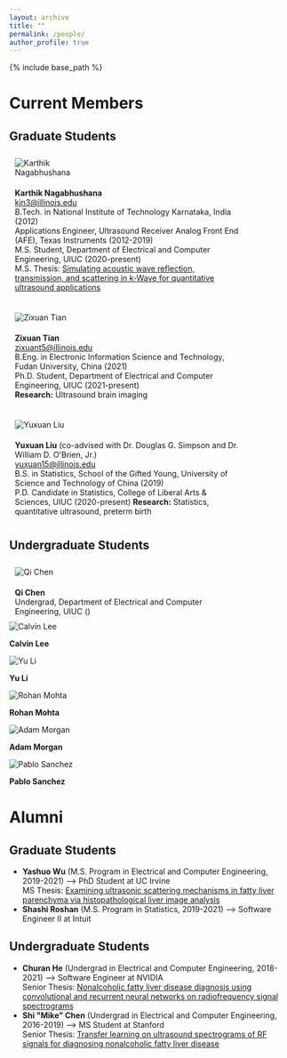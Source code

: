 ```yaml
---
layout: archive
title: ""
permalink: /people/
author_profile: true
---
```


{% include base_path %}

Current Members
======

## Graduate Students
<style>
.row {
  width: 100%;
  height: 100%;
  display:table-row;
}
  
.column {
  float: left;
  padding: 10px;
}

.left {
  width: 20%;
  display: table-cell;
  vertical-align: middle;
}

.right {
  width: 80%;
  display: table-cell;
  vertical-align: middle;
}
  
@media screen and (max-width: 600px) {
  .column {
    width: 100%;
  }
  .left {
    width: 150px;
  }
}  
</style>

<div class="row">
  <div class="column left">
    <div class="member__avatar">
      <img src="/images/img/students/Karthik Nagabhushana.jpg" align="left" class="member__avatar" alt="Karthik Nagabhushana">
    </div>
  </div>
  <div class="column right">  
    <div class="member profile">
      <strong>Karthik Nagabhushana</strong><br/>
      <a href="mailto:kjn3@illinois.edu">kjn3@illinois.edu</a><br>
      B.Tech. in National Institute of Technology Karnataka, India (2012)<br>
      Applications Engineer, Ultrasound Receiver Analog Front End (AFE), Texas Instruments (2012-2019)<br>
      M.S. Student, Department of Electrical and Computer Engineering, UIUC (2020-present)<br>
      M.S. Thesis: <a href = "pdf link">Simulating acoustic wave reflection, transmission, and scattering in k-Wave for quantitative ultrasound applications </a>  <br/>
    </div>
  </div>
</div>
<br>

<div class="row">
  <div class="column left">
    <div class="member__avatar">
      <img src="/images/img/students/Zixuan Tian.jpg" align="left" class="member__avatar" alt="Zixuan Tian"> 
    </div>
  </div>
  <div class="column right">
    <div class="member profile">
      <strong>Zixuan Tian</strong><br>
      <a href="mailto:zixuant5@illinois.edu">zixuant5@illinois.edu</a><br>
      B.Eng. in Electronic Information Science and Technology, Fudan University, China (2021)<br>
      Ph.D. Student, Department of Electrical and Computer Engineering, UIUC (2021-present)<br>
      <strong>Research:</strong> Ultrasound brain imaging<br>
    </div>
  </div>
</div>
<br>
    
<div class="row">
  <div class="column left">
    <div class="member__avatar">
      <img src="/images/img/students/Yuxuan Liu.jpg" align="left" class="member__avatar" alt="Yuxuan Liu"> 
    </div>
  </div>
  <div class="column right">
    <div class="member profile">
      <strong>Yuxuan Liu</strong> (co-advised with Dr. Douglas G. Simpson and Dr. William D. O'Brien, Jr.)<br>
      <a href="mailto:yuxuan15@illinois.edu">yuxuan15@illinois.edu</a><br>
      B.S. in Statistics, School of the Gifted Young, University of Science and Technology of China (2019)<br>
      P.D. Candidate in Statistics, College of Liberal Arts & Sciences, UIUC (2020-present)
      <strong>Research:</strong> Statistics, quantitative ultrasound, preterm birth<br>
    </div>
  </div>
</div>


## Undergraduate Students

<div class="row">
  <div class="column left">
    <div class="member__avatar">
      <img src="/images/img/students/Qi Chen.jpg" align="left" class="member__avatar" alt="Qi Chen"> 
    </div>
  </div>
  <div class="column right">
    <div class="member profile">
      <strong>Qi Chen</strong><br>
      Undergrad, Department of Electrical and Computer Engineering, UIUC () <br>
   </div>
  </div>
</div>


<left>
  <div class="member__avatar">
        <img src="/images/img/students/Calvin Lee.jpg" class="member__avatar" alt="Calvin Lee">  
  </div>
  <div class="author__content">
    <p><strong>Calvin Lee</strong></p>
  </div>

  <div class="member__avatar">
        <img src="/images/img/students/Yu Li.jpg" class="member__avatar" alt="Yu Li">  
  </div>
  <div class="author__content">
    <p><strong>Yu Li</strong></p>
  </div>
  
  <div class="member__avatar">
        <img src="/images/img/students/Rohan Mohta.jpg" class="member__avatar" alt="Rohan Mohta">  
  </div>
  <div class="author__content">
    <p><strong>Rohan Mohta</strong></p>
  </div>

  <div class="member__avatar">
        <img src="/images/img/students/Adam Morgan.jpg" class="member__avatar" alt="Adam Morgan">  
  </div>
  <div class="author__content">
    <p><strong>Adam Morgan</strong></p>
  </div>

  <div class="member__avatar">
        <img src="/images/img/students/Pablo Sanchez.jpg" class="member__avatar" alt="Pablo Sanchez">  
  </div>
  <div class="author__content">
    <p><strong>Pablo Sanchez</strong></p>
  </div>
</left>  


Alumni
======
## Graduate Students
- **Yashuo Wu** (M.S. Program in Electrical and Computer Engineering, 2019-2021) --> PhD Student at UC Irvine  <br/>
  MS Thesis: <a href = "/pdfs/Wu_MS_Thesis_2021.pdf">Examining ultrasonic scattering mechanisms in fatty liver parenchyma via histopathological liver image analysis  </a>  
- **Shashi Roshan** (M.S. Program in Statistics, 2019-2021) --> Software Engineer II at Intuit

## Undergraduate Students
- **Churan He** (Undergrad in Electrical and Computer Engineering, 2018-2021) --> Software Engineer at NVIDIA  <br/>
  Senior Thesis: <a href = "pdf link">Nonalcoholic fatty liver disease diagnosis using convolutional and recurrent neural networks on radiofrequency signal spectrograms </a>  
- **Shi "Mike" Chen** (Undergrad in Electrical and Computer Engineering, 2016-2019) --> MS Student at Stanford  <br/>
  Senior Thesis: <a href = "pdf link">Transfer learning on ultrasound spectrograms of RF signals for diagnosing nonalcoholic fatty liver disease </a>  
<br/>

